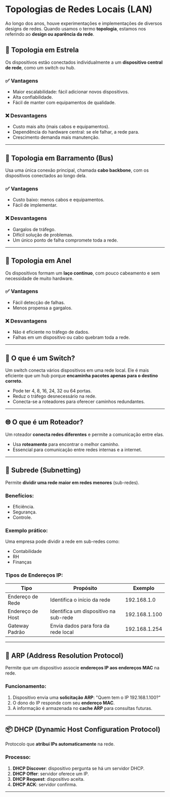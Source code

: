 # Topologias de Redes Locais (LAN)

Ao longo dos anos, houve experimentações e implementações de diversos designs de redes. Quando usamos o termo **topologia**, estamos nos referindo ao **design ou aparência da rede**.

## 🌟 Topologia em Estrela

Os dispositivos estão conectados individualmente a um **dispositivo central de rede**, como um switch ou hub.

### ✅ Vantagens
- Maior escalabilidade: fácil adicionar novos dispositivos.
- Alta confiabilidade.
- Fácil de manter com equipamentos de qualidade.

### ❌ Desvantagens
- Custo mais alto (mais cabos e equipamentos).
- Dependência do hardware central: se ele falhar, a rede para.
- Crescimento demanda mais manutenção.

---

## 🚌 Topologia em Barramento (Bus)

Usa uma única conexão principal, chamada **cabo backbone**, com os dispositivos conectados ao longo dela.

### ✅ Vantagens
- Custo baixo: menos cabos e equipamentos.
- Fácil de implementar.

### ❌ Desvantagens
- Gargalos de tráfego.
- Difícil solução de problemas.
- Um único ponto de falha compromete toda a rede.

---

## 🔁 Topologia em Anel

Os dispositivos formam um **laço contínuo**, com pouco cabeamento e sem necessidade de muito hardware.

### ✅ Vantagens
- Fácil detecção de falhas.
- Menos propensa a gargalos.

### ❌ Desvantagens
- Não é eficiente no tráfego de dados.
- Falhas em um dispositivo ou cabo quebram toda a rede.

---

## 🔌 O que é um Switch?

Um switch conecta vários dispositivos em uma rede local. Ele é mais eficiente que um hub porque **encaminha pacotes apenas para o destino correto**.

- Pode ter 4, 8, 16, 24, 32 ou 64 portas.
- Reduz o tráfego desnecessário na rede.
- Conecta-se a roteadores para oferecer caminhos redundantes.

---

## 🌐 O que é um Roteador?

Um roteador **conecta redes diferentes** e permite a comunicação entre elas.

- Usa **roteamento** para encontrar o melhor caminho.
- Essencial para comunicação entre redes internas e a internet.

---

## 🧠 Subrede (Subnetting)

Permite **dividir uma rede maior em redes menores** (sub-redes).

### Benefícios:
- Eficiência.
- Segurança.
- Controle.

### Exemplo prático:
Uma empresa pode dividir a rede em sub-redes como:
- Contabilidade
- RH
- Finanças

### Tipos de Endereços IP:
| Tipo                | Propósito                                   | Exemplo           |
|---------------------|---------------------------------------------|-------------------|
| Endereço de Rede    | Identifica o início da rede                 | 192.168.1.0       |
| Endereço de Host    | Identifica um dispositivo na sub-rede       | 192.168.1.100     |
| Gateway Padrão      | Envia dados para fora da rede local         | 192.168.1.254     |

---

## 🧭 ARP (Address Resolution Protocol)

Permite que um dispositivo associe **endereços IP aos endereços MAC** na rede.

### Funcionamento:
1. Dispositivo envia uma **solicitação ARP**: "Quem tem o IP 192.168.1.100?"
2. O dono do IP responde com seu **endereço MAC**.
3. A informação é armazenada no **cache ARP** para consultas futuras.

---

## 📦 DHCP (Dynamic Host Configuration Protocol)

Protocolo que **atribui IPs automaticamente** na rede.

### Processo:
1. **DHCP Discover**: dispositivo pergunta se há um servidor DHCP.
2. **DHCP Offer**: servidor oferece um IP.
3. **DHCP Request**: dispositivo aceita.
4. **DHCP ACK**: servidor confirma.

---